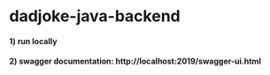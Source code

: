 # dadjoke-java-backend

#### 1) run locally
#### 2) swagger documentation: http://localhost:2019/swagger-ui.html